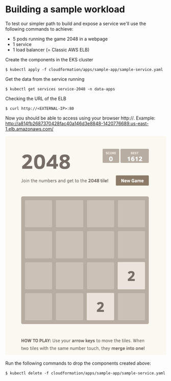 # Building a sample workload

To test our simpler path to build and expose a service we'll use the following commands to achieve:

- 5 pods running the game 2048 in a webpage
- 1 service
- 1 load balancer (= Classic AWS ELB)


Create the components in the EKS cluster
```
$ kubectl apply -f cloudformation/apps/sample-app/sample-service.yaml
```
Get the data from the service running
```
$ kubectl get services service-2048 -n data-apps
```
Checking the URL of the ELB
```
$ curl http://<EXTERNAL-IP>:80
```

Now you should be able to access using your browser http://<EXTERNAL-IP>. Example: http://a814fb2687370428fac40a146d3e8848-1420776689.us-east-1.elb.amazonaws.com/

[![2048.png](2048.png)](2048.png)

Run the following commands to drop the components created above:
```
$ kubectl delete -f cloudformation/apps/sample-app/sample-service.yaml
```